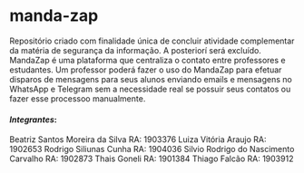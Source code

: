 # manda-zap
Repositório criado com finalidade única de concluir atividade complementar da matéria de segurança da informação. A posteriorí será excluído.
MandaZap é uma plataforma que centraliza o contato entre professores e estudantes.
Um professor poderá fazer o uso do MandaZap para efetuar disparos de mensagens para seus alunos enviando emails e mensagens no WhatsApp e Telegram
sem a necessidade real se possuir seus contatos ou fazer esse processoo manualmente.


#### *Integrantes*:

Beatriz Santos Moreira da Silva RA: 1903376
Luiza Vitória Araujo RA: 1902653
Rodrigo Siliunas Cunha RA: 1904036
Silvio Rodrigo do Nascimento Carvalho RA: 1902873
Thais Goneli RA: 1901384
Thiago Falcão RA: 1903912

